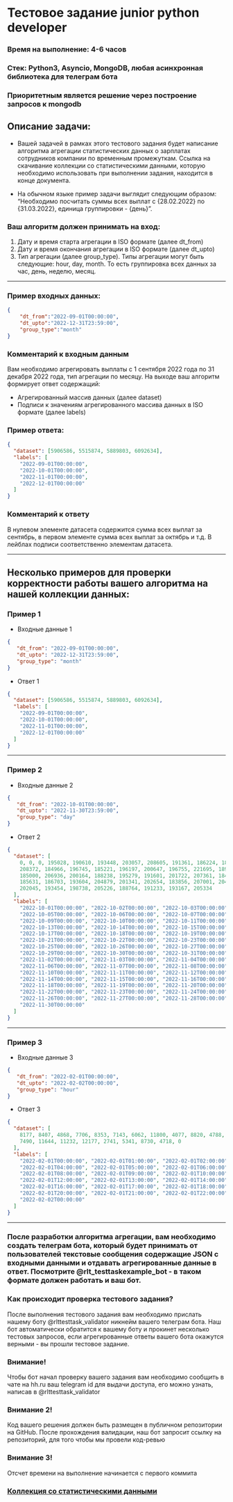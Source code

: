 # Тестовое задание junior python developer
### Время на выполнение: 4-6 часов
### Стек: Python3, Asyncio, MongoDB, любая асинхронная библиотека для телеграм бота

### Приоритетным является решение через построение запросов к mongodb

## Описание задачи:
- Вашей задачей в рамках этого тестового задания будет написание алгоритма агрегации статистических данных о зарплатах сотрудников компании по временным промежуткам. Ссылка на скачивание коллекции со статистическими данными, которую необходимо использовать при выполнении задания, находится в конце документа.

- На обычном языке пример задачи выглядит следующим образом: “Необходимо посчитать суммы всех выплат с {28.02.2022} по {31.03.2022}, единица группировки - {день}”.

### Ваш алгоритм должен принимать на вход:
1. Дату и время старта агрегации в ISO формате (далее dt_from)
2. Дату и время окончания агрегации в ISO формате (далее dt_upto)
3. Тип агрегации (далее group_type). Типы агрегации могут быть следующие: hour, day, month. То есть группировка всех данных за час, день, неделю, месяц.
---
### Пример входных данных:
```json
{
    "dt_from":"2022-09-01T00:00:00",
    "dt_upto":"2022-12-31T23:59:00",
    "group_type":"month"
}
```
### Комментарий к входным данным
Вам необходимо агрегировать выплаты с 1 сентября 2022 года по 31 декабря 2022 года, тип агрегации по месяцу.
На выходе ваш алгоритм формирует ответ содержащий:
- Агрегированный массив данных (далее dataset)
- Подписи к значениям агрегированного массива данных в ISO формате (далее labels)
### Пример ответа:
```json
{
  "dataset": [5906586, 5515874, 5889803, 6092634], 
  "labels": [
    "2022-09-01T00:00:00", 
    "2022-10-01T00:00:00", 
    "2022-11-01T00:00:00", 
    "2022-12-01T00:00:00"
  ]
}
```
### Комментарий к ответу 
В нулевом элементе датасета содержится сумма всех выплат за сентябрь, в первом элементе сумма всех выплат за октябрь и т.д. В лейблах подписи соответственно элементам датасета.

---
## Несколько примеров для проверки корректности работы вашего алгоритма на нашей коллекции данных:
### Пример 1
- Входные данные 1
```json
{
   "dt_from": "2022-09-01T00:00:00",
   "dt_upto": "2022-12-31T23:59:00",
   "group_type": "month"
}
```
- Ответ 1
```json
{
  "dataset": [5906586, 5515874, 5889803, 6092634],
  "labels": [
    "2022-09-01T00:00:00", 
    "2022-10-01T00:00:00", 
    "2022-11-01T00:00:00", 
    "2022-12-01T00:00:00"
  ]
}
```
---
### Пример 2
- Входные данные 2
```json
{
   "dt_from": "2022-10-01T00:00:00",
   "dt_upto": "2022-11-30T23:59:00",
   "group_type": "day"
}
```
- Ответ 2
```json
{
  "dataset": [
    0, 0, 0, 195028, 190610, 193448, 203057, 208605, 191361, 186224, 181561, 195264, 213854, 194070,
    208372, 184966, 196745, 185221, 196197, 200647, 196755, 221695, 189114, 204853, 194652, 188096, 215141,
    185000, 206936, 200164, 188238, 195279, 191601, 201722, 207361, 184391, 203336, 205045, 202717, 182251,
    185631, 186703, 193604, 204879, 201341, 202654, 183856, 207001, 204274, 204119, 188486, 191392, 184199,
    202045, 193454, 198738, 205226, 188764, 191233, 193167, 205334
  ], 
  "labels": [
    "2022-10-01T00:00:00", "2022-10-02T00:00:00", "2022-10-03T00:00:00", "2022-10-04T00:00:00",
    "2022-10-05T00:00:00", "2022-10-06T00:00:00", "2022-10-07T00:00:00", "2022-10-08T00:00:00",
    "2022-10-09T00:00:00", "2022-10-10T00:00:00", "2022-10-11T00:00:00", "2022-10-12T00:00:00",
    "2022-10-13T00:00:00", "2022-10-14T00:00:00", "2022-10-15T00:00:00", "2022-10-16T00:00:00",
    "2022-10-17T00:00:00", "2022-10-18T00:00:00", "2022-10-19T00:00:00", "2022-10-20T00:00:00",
    "2022-10-21T00:00:00", "2022-10-22T00:00:00", "2022-10-23T00:00:00", "2022-10-24T00:00:00",
    "2022-10-25T00:00:00", "2022-10-26T00:00:00", "2022-10-27T00:00:00", "2022-10-28T00:00:00",
    "2022-10-29T00:00:00", "2022-10-30T00:00:00", "2022-10-31T00:00:00", "2022-11-01T00:00:00",
    "2022-11-02T00:00:00", "2022-11-03T00:00:00", "2022-11-04T00:00:00", "2022-11-05T00:00:00",
    "2022-11-06T00:00:00", "2022-11-07T00:00:00", "2022-11-08T00:00:00", "2022-11-09T00:00:00",
    "2022-11-10T00:00:00", "2022-11-11T00:00:00", "2022-11-12T00:00:00", "2022-11-13T00:00:00",
    "2022-11-14T00:00:00", "2022-11-15T00:00:00", "2022-11-16T00:00:00", "2022-11-17T00:00:00",
    "2022-11-18T00:00:00", "2022-11-19T00:00:00", "2022-11-20T00:00:00", "2022-11-21T00:00:00",
    "2022-11-22T00:00:00", "2022-11-23T00:00:00", "2022-11-24T00:00:00", "2022-11-25T00:00:00",
    "2022-11-26T00:00:00", "2022-11-27T00:00:00", "2022-11-28T00:00:00", "2022-11-29T00:00:00",
    "2022-11-30T00:00:00"
  ]
}
```
---
### Пример 3
- Входные данные 3
```json
{
   "dt_from": "2022-02-01T00:00:00",
   "dt_upto": "2022-02-02T00:00:00",
   "group_type": "hour"
}
```
- Ответ 3
```json
{
  "dataset": [
    8177, 8407, 4868, 7706, 8353, 7143, 6062, 11800, 4077, 8820, 4788, 11045, 13048, 2729, 4038, 9888,
    7490, 11644, 11232, 12177, 2741, 5341, 8730, 4718, 0
  ],
  "labels": [
    "2022-02-01T00:00:00", "2022-02-01T01:00:00", "2022-02-01T02:00:00", "2022-02-01T03:00:00",
    "2022-02-01T04:00:00", "2022-02-01T05:00:00", "2022-02-01T06:00:00", "2022-02-01T07:00:00",
    "2022-02-01T08:00:00", "2022-02-01T09:00:00", "2022-02-01T10:00:00", "2022-02-01T11:00:00",
    "2022-02-01T12:00:00", "2022-02-01T13:00:00", "2022-02-01T14:00:00", "2022-02-01T15:00:00",
    "2022-02-01T16:00:00", "2022-02-01T17:00:00", "2022-02-01T18:00:00", "2022-02-01T19:00:00",
    "2022-02-01T20:00:00", "2022-02-01T21:00:00", "2022-02-01T22:00:00", "2022-02-01T23:00:00",
    "2022-02-02T00:00:00"
  ]
}
```
---
### После разработки алгоритма агрегации, вам необходимо создать телеграм бота, который будет принимать от пользователей текстовые сообщения содержащие JSON с входными данными и отдавать агрегированные данные в ответ. Посмотрите @rlt_testtaskexample_bot - в таком формате должен работать и ваш бот.

### Как происходит проверка тестового задания?
После выполнения тестового задания вам необходимо прислать нашему боту @rlttesttask_validator никнейм вашего телеграм бота. Наш бот автоматически обратится к вашему боту и прокинет несколько тестовых запросов, если агрегированные ответы вашего бота окажутся верными - вы прошли тестовое задание.

### Внимание!
Чтобы бот начал проверку вашего задания вам необходимо сообщить в чате на hh.ru ваш telegram id для выдачи доступа, его можно узнать, написав в @rlttesttask_validator

### Внимание 2!
Код вашего решения должен быть размещен в публичном репозитории на GitHub. После прохождения валидации, наш бот запросит ссылку на репозиторий, для того чтобы мы провели код-ревью

### Внимание 3!
Отсчет времени на выполнение начинается с первого коммита

### [Коллекция со статистическими данными](https://drive.google.com/file/d/1pcNm2TAtXHO4JIad9dkzpbNc4q7NoYkx/view?usp=sharing)
